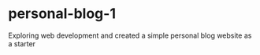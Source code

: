 # personal-blog-1
Exploring web development and created a simple personal blog website as a starter 
